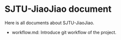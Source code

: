 # SJTU-JiaoJiao document
Here is all documents about SJTU-JiaoJiao.

  - workflow.md: Introduce git workflow of the project.